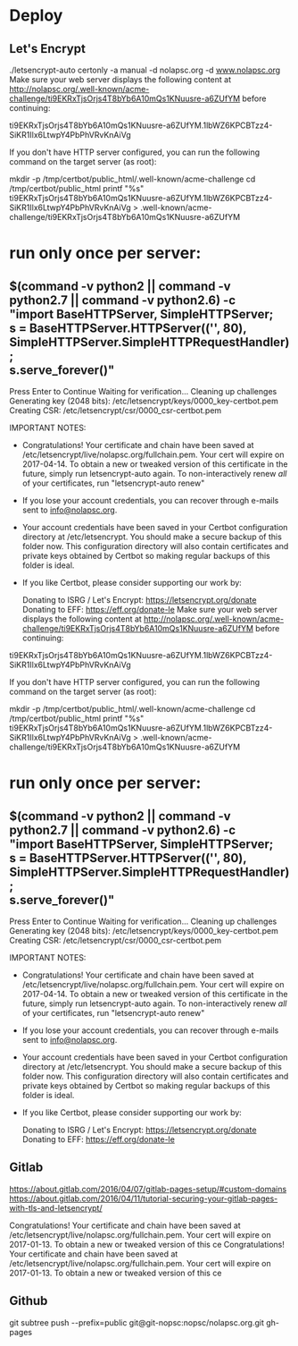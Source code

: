 # Deploy

## Let's Encrypt
./letsencrypt-auto certonly -a manual -d nolapsc.org -d www.nolapsc.org
Make sure your web server displays the following content at
http://nolapsc.org/.well-known/acme-challenge/ti9EKRxTjsOrjs4T8bYb6A10mQs1KNuusre-a6ZUfYM before continuing:

ti9EKRxTjsOrjs4T8bYb6A10mQs1KNuusre-a6ZUfYM.1lbWZ6KPCBTzz4-SiKR1Ilx6LtwpY4PbPhVRvKnAiVg

If you don't have HTTP server configured, you can run the following
command on the target server (as root):

mkdir -p /tmp/certbot/public_html/.well-known/acme-challenge
cd /tmp/certbot/public_html
printf "%s" ti9EKRxTjsOrjs4T8bYb6A10mQs1KNuusre-a6ZUfYM.1lbWZ6KPCBTzz4-SiKR1Ilx6LtwpY4PbPhVRvKnAiVg > .well-known/acme-challenge/ti9EKRxTjsOrjs4T8bYb6A10mQs1KNuusre-a6ZUfYM
# run only once per server:
$(command -v python2 || command -v python2.7 || command -v python2.6) -c \
"import BaseHTTPServer, SimpleHTTPServer; \
s = BaseHTTPServer.HTTPServer(('', 80), SimpleHTTPServer.SimpleHTTPRequestHandler); \
s.serve_forever()"
-------------------------------------------------------------------------------
Press Enter to Continue
Waiting for verification...
Cleaning up challenges
Generating key (2048 bits): /etc/letsencrypt/keys/0000_key-certbot.pem
Creating CSR: /etc/letsencrypt/csr/0000_csr-certbot.pem

IMPORTANT NOTES:
 - Congratulations! Your certificate and chain have been saved at
   /etc/letsencrypt/live/nolapsc.org/fullchain.pem. Your cert will
   expire on 2017-04-14. To obtain a new or tweaked version of this
   certificate in the future, simply run letsencrypt-auto again. To
   non-interactively renew *all* of your certificates, run
   "letsencrypt-auto renew"
 - If you lose your account credentials, you can recover through
   e-mails sent to info@nolapsc.org.
 - Your account credentials have been saved in your Certbot
   configuration directory at /etc/letsencrypt. You should make a
   secure backup of this folder now. This configuration directory will
   also contain certificates and private keys obtained by Certbot so
   making regular backups of this folder is ideal.
 - If you like Certbot, please consider supporting our work by:

   Donating to ISRG / Let's Encrypt:   https://letsencrypt.org/donate
   Donating to EFF:                    https://eff.org/donate-le
Make sure your web server displays the following content at
http://nolapsc.org/.well-known/acme-challenge/ti9EKRxTjsOrjs4T8bYb6A10mQs1KNuusre-a6ZUfYM before continuing:

ti9EKRxTjsOrjs4T8bYb6A10mQs1KNuusre-a6ZUfYM.1lbWZ6KPCBTzz4-SiKR1Ilx6LtwpY4PbPhVRvKnAiVg

If you don't have HTTP server configured, you can run the following
command on the target server (as root):

mkdir -p /tmp/certbot/public_html/.well-known/acme-challenge
cd /tmp/certbot/public_html
printf "%s" ti9EKRxTjsOrjs4T8bYb6A10mQs1KNuusre-a6ZUfYM.1lbWZ6KPCBTzz4-SiKR1Ilx6LtwpY4PbPhVRvKnAiVg > .well-known/acme-challenge/ti9EKRxTjsOrjs4T8bYb6A10mQs1KNuusre-a6ZUfYM
# run only once per server:
$(command -v python2 || command -v python2.7 || command -v python2.6) -c \
"import BaseHTTPServer, SimpleHTTPServer; \
s = BaseHTTPServer.HTTPServer(('', 80), SimpleHTTPServer.SimpleHTTPRequestHandler); \
s.serve_forever()"
-------------------------------------------------------------------------------
Press Enter to Continue
Waiting for verification...
Cleaning up challenges
Generating key (2048 bits): /etc/letsencrypt/keys/0000_key-certbot.pem
Creating CSR: /etc/letsencrypt/csr/0000_csr-certbot.pem

IMPORTANT NOTES:
 - Congratulations! Your certificate and chain have been saved at
   /etc/letsencrypt/live/nolapsc.org/fullchain.pem. Your cert will
   expire on 2017-04-14. To obtain a new or tweaked version of this
   certificate in the future, simply run letsencrypt-auto again. To
   non-interactively renew *all* of your certificates, run
   "letsencrypt-auto renew"
 - If you lose your account credentials, you can recover through
   e-mails sent to info@nolapsc.org.
 - Your account credentials have been saved in your Certbot
   configuration directory at /etc/letsencrypt. You should make a
   secure backup of this folder now. This configuration directory will
   also contain certificates and private keys obtained by Certbot so
   making regular backups of this folder is ideal.
 - If you like Certbot, please consider supporting our work by:

   Donating to ISRG / Let's Encrypt:   https://letsencrypt.org/donate
   Donating to EFF:                    https://eff.org/donate-le

## Gitlab
https://about.gitlab.com/2016/04/07/gitlab-pages-setup/#custom-domains
https://about.gitlab.com/2016/04/11/tutorial-securing-your-gitlab-pages-with-tls-and-letsencrypt/

Congratulations! Your certificate and chain have been saved at
  /etc/letsencrypt/live/nolapsc.org/fullchain.pem. Your cert will
  expire on 2017-01-13. To obtain a new or tweaked version of this
  ce Congratulations! Your certificate and chain have been saved at
  /etc/letsencrypt/live/nolapsc.org/fullchain.pem. Your cert will
  expire on 2017-01-13. To obtain a new or tweaked version of this
  ce

## Github
git subtree push --prefix=public git@git-nopsc:nopsc/nolapsc.org.git gh-pages
